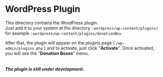 # WordPress Plugin

This directory contains the WordPress plugin. <br>
Just add it to your system at the directory : 
```wordpress/wp-content/plugins/``` <br>
for example : 
```wordpress/wp-content/plugins/donationBox```

After that, the plugin will appear on the plugins page ( ```/wp-admin/plugins.php``` ) and to activate, just click "**Activate**".
Once activated, you will see the "**Donation Boxes**" menu.
<br> <br> <br>
***The plugin is still under development.***
